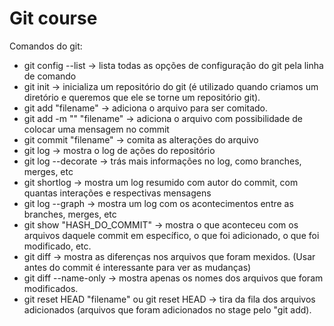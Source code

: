 # Git course

Comandos do git:

- git config --list -> lista todas as opções de configuração do git pela linha de comando
- git init -> inicializa um repositório do git (é utilizado quando criamos um diretório e queremos que ele se torne um repositório git).
- git add "filename" -> adiciona o arquivo para ser comitado.
- git add -m "" "filename" -> adiciona o arquivo com possibilidade de colocar uma mensagem no commit
- git commit "filename" -> comita as alterações do arquivo
- git log -> mostra o log de ações do repositório
- git log --decorate -> trás mais informações no log, como branches, merges, etc
- git shortlog -> mostra um log resumido com autor do commit, com quantas interações e respectivas mensagens
- git log --graph -> mostra um log com os acontecimentos entre as branches, merges, etc
- git show "HASH_DO_COMMIT" -> mostra o que aconteceu com os arquivos daquele commit em específico, o que foi adicionado, o que foi modificado, etc. 
- git diff -> mostra as diferenças nos arquivos que foram mexidos. (Usar antes do commit é interessante para ver as mudanças)
- git diff --name-only -> mostra apenas os nomes dos arquivos que foram modificados.
- git reset HEAD "filename" ou git reset HEAD -> tira da fila dos arquivos adicionados (arquivos que foram adicionados no stage pelo "git add).